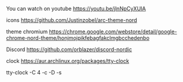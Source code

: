 You can watch on youtube
https://youtu.be/jlnNpCyXUIA

icons https://github.com/Justinzobel/arc-theme-nord


theme chromium https://chrome.google.com/webstore/detail/google-chrome-nord-theme/honjmojpikfebagfakclmgbcchedenbo



Discord https://github.com/orblazer/discord-nordic


clock https://aur.archlinux.org/packages/tty-clock

tty-clock -C 4 -c -D -s

